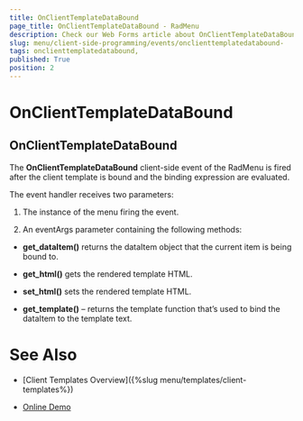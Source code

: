 ```yaml
---
title: OnClientTemplateDataBound 
page_title: OnClientTemplateDataBound - RadMenu
description: Check our Web Forms article about OnClientTemplateDataBound.
slug: menu/client-side-programming/events/onclienttemplatedatabound-
tags: onclienttemplatedatabound,
published: True
position: 2
---
```


# OnClientTemplateDataBound 



## OnClientTemplateDataBound

The **OnClientTemplateDataBound** client-side event of the RadMenu is fired after the client template is bound and the binding expression are evaluated.

The event handler receives two parameters:

1. The instance of the menu firing the event.

1. An eventArgs parameter containing the following methods:

* **get_dataItem()** returns the dataItem object that the current item is being bound to.

* **get_html()** gets the rendered template HTML.

* **set_html()** sets the rendered template HTML.

* **get_template()** – returns the template function that’s used to bind the dataItem to the template text.

# See Also

 * [Client Templates Overview]({%slug menu/templates/client-templates%})

 * [Online Demo](https://demos.telerik.com/aspnet-ajax-beta/menu/examples/functionality/clienttemplates/defaultcs.aspx)

